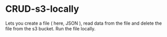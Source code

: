 # CRUD-s3-locally

Lets you create a file ( here, JSON ), read data from the file and delete the file from the s3 bucket.
Run the file locally.
